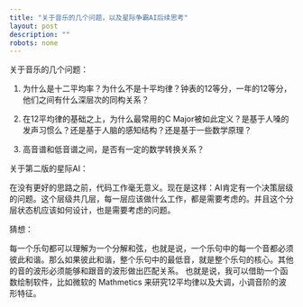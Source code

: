 ```yaml
---
title: "关于音乐的几个问题，以及星际争霸AI后续思考"
layout: post
description: ""
robots: none
---
```


关于音乐的几个问题：

1. 为什么是十二平均率？为什么不是十平均律？钟表的12等分，一年的12等分，他们之间有什么深层次的同构关系？

2. 在12平均律的基础之上，为什么最常用的C Major被如此定义？是基于人嗓的发声习惯么？还是基于人脑的感知结构？还是基于一些数学原理？

3. 高音谱和低音谱之间，是否有一定的数学转换关系？

关于第二版的星际AI：

在没有更好的思路之前，代码工作毫无意义。现在是这样：AI肯定有一个决策层级的问题。这个层级共几层，每一层应该做什么工作，都是需要考虑的。并且这个分层状态机应该如何设计，也是需要考虑的问题。

猜想：

每一个乐句都可以理解为一个分解和弦，也就是说，一个乐句中的每一个音都必须彼此和谐。那么如果彼此和谐，整个乐句中的最低音，就是整个乐句的核心。其他的音的波形必须能够和跟音的波形做出匹配关系。
也就是说，我可以借助一个函数绘制软件，比如微软的 Mathmetics 来研究12平均律以及大调，小调音阶的波形特征。